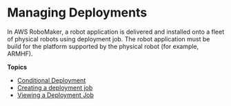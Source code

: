 # Managing Deployments<a name="managing-deployments"></a>

In AWS RoboMaker, a robot application is delivered and installed onto a fleet of physical robots using deployment job\. The robot application must be build for the platform supported by the physical robot \(for example, ARMHF\)\. 

**Topics**
+ [Conditional Deployment](conditional-deployment.md)
+ [Creating a deployment job](create-deployment-job.md)
+ [Viewing a Deployment Job](describe-deployment-job.md)
